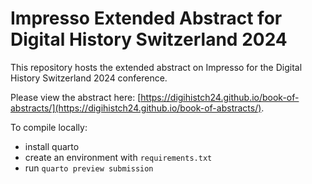 # Impresso Extended Abstract for Digital History Switzerland 2024

This repository hosts the extended abstract on Impresso for the Digital History Switzerland 2024 conference. 

Please view the abstract here: [https://digihistch24.github.io/book-of-abstracts/](https://digihistch24.github.io/book-of-abstracts/).

To compile locally:    

- install quarto
- create an environment with `requirements.txt`
- run `quarto preview submission`
